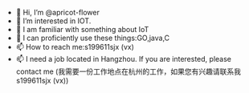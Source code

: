 - 👋 Hi, I’m @apricot-flower
- 👀 I’m interested in IOT.
- 🌱 I am familiar with something about IoT
- 💞️ I can proficiently use these things:GO,java,C
- 📫 How to reach me:s199611sjx (vx)
- 📫 I need a job located in Hangzhou. If you are interested, please contact me (我需要一份工作地点在杭州的工作，如果您有兴趣请联系我 s199611sjx (vx))

<!---
apricot-flower/apricot-flower is a ✨ special ✨ repository because its `README.md` (this file) appears on your GitHub profile.
You can click the Preview link to take a look at your changes.
--->
